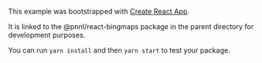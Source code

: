 This example was bootstrapped with [Create React App](https://github.com/facebook/create-react-app).

It is linked to the @pnnl/react-bingmaps package in the parent directory for development purposes.

You can run `yarn install` and then `yarn start` to test your package.
